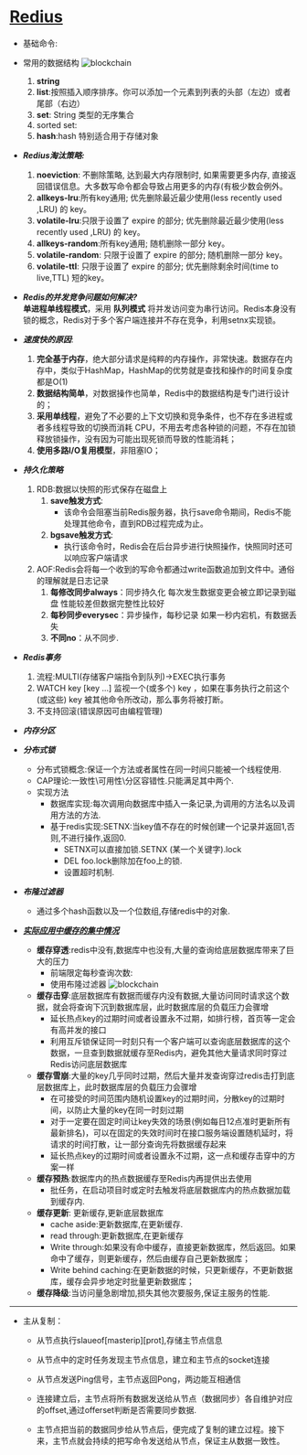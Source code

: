 # [Redius](https://juejin.cn/post/6844904017387077640)
   - 基础命令:

   - 常用的数据结构
![blockchain](https://pic1.zhimg.com/v2-0b0e1d3eb01e47b3318318d49fb3de8c_b.jpg)
      1. __string__
      2. __list__:按照插入顺序排序。你可以添加一个元素到列表的头部（左边）或者尾部（右边）
      3. __set__: String 类型的无序集合
      4. sorted set:
      5. __hash__:hash 特别适合用于存储对象
   - ***Redius淘汰策略:***
      1. __noeviction__: 不删除策略, 达到最大内存限制时, 如果需要更多内存, 直接返回错误信息。大多数写命令都会导致占用更多的内存(有极少数会例外。
      2. __allkeys-lru__:所有key通用; 优先删除最近最少使用(less recently used ,LRU) 的 key。
      3. __volatile-lru__:只限于设置了 expire 的部分; 优先删除最近最少使用(less recently used ,LRU) 的 key。
      4. __allkeys-random__:所有key通用; 随机删除一部分 key。
      5. __volatile-random__: 只限于设置了 expire 的部分; 随机删除一部分 key。
      6. __volatile-ttl__: 只限于设置了 expire 的部分; 优先删除剩余时间(time to live,TTL) 短的key。
   - ***Redis的并发竞争问题如何解决?***   
   __单进程单线程模式__，采用 __队列模式__ 将并发访问变为串行访问。Redis本身没有锁的概念，Redis对于多个客户端连接并不存在竞争，利用setnx实现锁。
   - ***速度快的原因***:  
      1. __完全基于内存__，绝大部分请求是纯粹的内存操作，非常快速。数据存在内存中，类似于HashMap，HashMap的优势就是查找和操作的时间复杂度都是O(1)
      2. __数据结构简单__，对数据操作也简单，Redis中的数据结构是专门进行设计的；
      3. __采用单线程__，避免了不必要的上下文切换和竞争条件，也不存在多进程或者多线程导致的切换而消耗 CPU，不用去考虑各种锁的问题，不存在加锁释放锁操作，没有因为可能出现死锁而导致的性能消耗；
      4. __使用多路I/O复用模型__，非阻塞IO；
   - ***持久化策略***
      1. RDB:数据以快照的形式保存在磁盘上
         1. __save触发方式__:
            - 该命令会阻塞当前Redis服务器，执行save命令期间，Redis不能处理其他命令，直到RDB过程完成为止。
         2. __bgsave触发方式__:  
            - 执行该命令时，Redis会在后台异步进行快照操作，快照同时还可以响应客户端请求
      2. AOF:Redis会将每一个收到的写命令都通过write函数追加到文件中。通俗的理解就是日志记录
         1. __每修改同步always__：同步持久化 每次发生数据变更会被立即记录到磁盘 性能较差但数据完整性比较好 
         2. __每秒同步everysec__：异步操作，每秒记录 如果一秒内宕机，有数据丢失
         3. __不同no__：从不同步.
   - ***Redis事务***
      1. 流程:MULTI(存储客户端指令到队列)->EXEC执行事务
      2. WATCH key [key ...] 监视一个(或多个) key ，如果在事务执行之前这个(或这些) key 被其他命令所改动，那么事务将被打断。   
      2. 不支持回滚(错误原因可由编程管理)
   - ***内存分区***

   - ***分布式锁***
      - 分布式锁概念:保证一个方法或者属性在同一时间只能被一个线程使用.
      - CAP理论:一致性\可用性\分区容错性.只能满足其中两个.
      - 实现方法
         - 数据库实现:每次调用向数据库中插入一条记录,为调用的方法名以及调用方法的方法.
         - 基于redis实现:SETNX:当key值不存在的时候创建一个记录并返回1,否则,不进行操作,返回0.
            - SETNX可以直接加锁.SETNX (某一个关键字).lock <current unix time>
            - DEL foo.lock删除加在foo上的锁.
            - 设置超时机制.
   - ***布隆过滤器***
      - 通过多个hash函数以及一个位数组,存储redis中的对象.
   - ***[实际应用中缓存的集中情况](https://cloud.tencent.com/developer/article/1666384)***
      - **缓存穿透**:redis中没有,数据库中也没有,大量的查询给底层数据库带来了巨大的压力
         - 前端限定每秒查询次数:
         - 使用布隆过滤器
         ![blockchain](https://ask.qcloudimg.com/http-save/yehe-4752702/n41yh8r1hu.png?imageView2/2/w/1620)
      - **缓存击穿**:底层数据库有数据而缓存内没有数据,大量访问同时请求这个数据，就会将查询下沉到数据库层，此时数据库层的负载压力会骤增
         - 延长热点key的过期时间或者设置永不过期，如排行榜，首页等一定会有高并发的接口
         - 利用互斥锁保证同一时刻只有一个客户端可以查询底层数据库的这个数据，一旦查到数据就缓存至Redis内，避免其他大量请求同时穿过Redis访问底层数据库
      - **缓存雪崩**:大量的key几乎同时过期，然后大量并发查询穿过redis击打到底层数据库上，此时数据库层的负载压力会骤增
         - 在可接受的时间范围内随机设置key的过期时间，分散key的过期时间，以防止大量的key在同一时刻过期
         - 对于一定要在固定时间让key失效的场景(例如每日12点准时更新所有最新排名)，可以在固定的失效时间时在接口服务端设置随机延时，将请求的时间打散，让一部分查询先将数据缓存起来
         - 延长热点key的过期时间或者设置永不过期，这一点和缓存击穿中的方案一样
      - **缓存预热**:数据库内的热点数据缓存至Redis内再提供出去使用
         - 批任务，在启动项目时或定时去触发将底层数据库内的热点数据加载到缓存内.
      - **缓存更新**: 更新缓存,更新底层数据库   
         - cache aside:更新数据库,在更新缓存.
         - read through:更新数据库,在更新缓存
         - Write through:如果没有命中缓存，直接更新数据库，然后返回。如果命中了缓存，则更新缓存，然后由缓存自己更新数据库；
         - Write behind caching:在更新数据的时候，只更新缓存，不更新数据库，缓存会异步地定时批量更新数据库；
      - **缓存降级**:当访问量急剧增加,损失其他次要服务,保证主服务的性能.
---
   - 主从复制：
      - 从节点执行slaueof[masterip][prot],存储主节点信息
      - 从节点中的定时任务发现主节点信息，建立和主节点的socket连接
      - 从节点发送Ping信号，主节点返回Pong，两边能互相通信
      - 连接建立后，主节点将所有数据发送给从节点（数据同步）各自维护对应的offset,通过offerset判断是否需要同步数据.
      
      - 主节点把当前的数据同步给从节点后，便完成了复制的建立过程。接下来，主节点就会持续的把写命令发送给从节点，保证主从数据一致性。
   

 <!-- 
         服务器设计：这部分的主要内容就是：1）redis怎么接受客户端的输入、解析成指令；2）执行指令；3）怎么将指令结果返回给客户端。

aeEventLoop的设计和 《Linux高性能服务器编程》讲解的总体类似，输入输出缓冲区的设计和muduo讲解的基本一致，也有应用层的流量控制。

数据结构设计：各个数据结构的设计，怎么融合到aeEventLoop中，成为服务器的一部分，实现了各个指令功能。

分布式设计：1）主从同步replication；2）sentinel模式：用于解决主从同步中的主服务宕机怎么办，故障转移等；3）集群。 -->